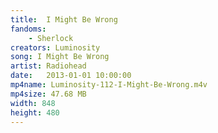 ```yaml
---
title:  I Might Be Wrong
fandoms:
    - Sherlock
creators: Luminosity
song: I Might Be Wrong
artist: Radiohead
date:   2013-01-01 10:00:00
mp4name: Luminosity-112-I-Might-Be-Wrong.m4v
mp4size: 47.68 MB
width: 848
height: 480
---
```



  